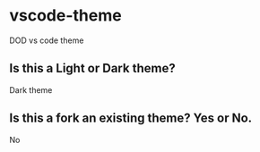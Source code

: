 # vscode-theme
DOD vs code theme

## Is this a Light or Dark theme?
Dark theme

## Is this a fork an existing theme? Yes or No.
No